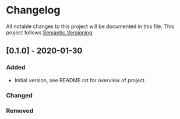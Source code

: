 # Changelog
All notable changes to this project will be documented in this file.
This project follows [Semantic Versioning](https://semver.org/).


## [0.1.0] - 2020-01-30
### Added
- Initial version, see README.rst for overview of project.

### Changed

### Removed
